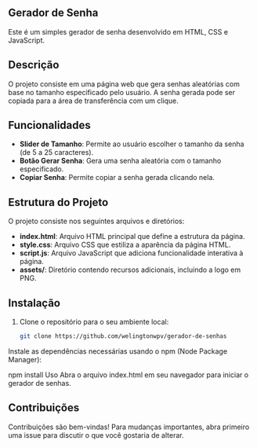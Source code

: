 ## Gerador de Senha

Este é um simples gerador de senha desenvolvido em HTML, CSS e JavaScript.

## Descrição

O projeto consiste em uma página web que gera senhas aleatórias com base no tamanho especificado pelo usuário. A senha gerada pode ser copiada para a área de transferência com um clique.

## Funcionalidades

- **Slider de Tamanho**: Permite ao usuário escolher o tamanho da senha (de 5 a 25 caracteres).
- **Botão Gerar Senha**: Gera uma senha aleatória com o tamanho especificado.
- **Copiar Senha**: Permite copiar a senha gerada clicando nela.

## Estrutura do Projeto

O projeto consiste nos seguintes arquivos e diretórios:

- **index.html**: Arquivo HTML principal que define a estrutura da página.
- **style.css**: Arquivo CSS que estiliza a aparência da página HTML.
- **script.js**: Arquivo JavaScript que adiciona funcionalidade interativa à página.
- **assets/**: Diretório contendo recursos adicionais, incluindo a logo em PNG.

## Instalação

1. Clone o repositório para o seu ambiente local:

   ```bash
   git clone https://github.com/welingtonwpv/gerador-de-senhas
Instale as dependências necessárias usando o npm (Node Package Manager):

npm install
Uso
Abra o arquivo index.html em seu navegador para iniciar o gerador de senhas.

## Contribuições

Contribuições são bem-vindas! Para mudanças importantes, abra primeiro uma issue para discutir o que você gostaria de alterar.
